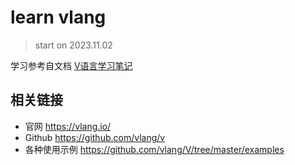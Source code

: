 # learn vlang

> start on 2023.11.02

学习参考自文档 [V语言学习笔记](https://lydiandylin.gitbook.io/vlang/mu-lu/readme)


## 相关链接

- 官网 https://vlang.io/
- Github https://github.com/vlang/v
- 各种使用示例 https://github.com/vlang/V/tree/master/examples


